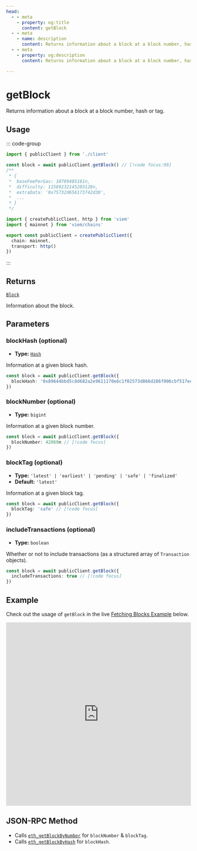 ```yaml
---
head:
  - - meta
    - property: og:title
      content: getBlock
  - - meta
    - name: description
      content: Returns information about a block at a block number, hash or tag.
  - - meta
    - property: og:description
      content: Returns information about a block at a block number, hash or tag.

---
```


# getBlock

Returns information about a block at a block number, hash or tag.

## Usage

::: code-group

```ts [example.ts]
import { publicClient } from './client'

const block = await publicClient.getBlock() // [!code focus:99]
/**
 * {
 *  baseFeePerGas: 10789405161n,
 *  difficulty: 11569232145203128n,
 *  extraData: '0x75732d656173742d38',
 *  ...
 * }
 */
```

```ts [client.ts]
import { createPublicClient, http } from 'viem'
import { mainnet } from 'viem/chains'

export const publicClient = createPublicClient({
  chain: mainnet,
  transport: http()
})
```

:::

## Returns

[`Block`](/docs/glossary/types#block)

Information about the block.

## Parameters

### blockHash (optional)

- **Type:** [`Hash`](/docs/glossary/types#hash)

Information at a given block hash.

```ts
const block = await publicClient.getBlock({
  blockHash: '0x89644bbd5c8d682a2e9611170e6c1f02573d866d286f006cbf517eec7254ec2d' // [!code focus]
})
```

### blockNumber (optional)

- **Type:** `bigint`

Information at a given block number.

```ts
const block = await publicClient.getBlock({
  blockNumber: 42069n // [!code focus]
})
```

### blockTag (optional)

- **Type:** `'latest' | 'earliest' | 'pending' | 'safe' | 'finalized'`
- **Default:** `'latest'`

Information at a given block tag.

```ts
const block = await publicClient.getBlock({
  blockTag: 'safe' // [!code focus]
})
```

### includeTransactions (optional)

- **Type:** `boolean`

Whether or not to include transactions (as a structured array of `Transaction` objects).

```ts
const block = await publicClient.getBlock({
  includeTransactions: true // [!code focus]
})
```

## Example

Check out the usage of `getBlock` in the live [Fetching Blocks Example](https://stackblitz.com/github/wagmi-dev/viem/tree/main/examples/blocks_fetching-blocks) below.

<iframe frameborder="0" width="100%" height="500px" src="https://stackblitz.com/github/wagmi-dev/viem/tree/main/examples/blocks_fetching-blocks?embed=1&file=index.ts&hideNavigation=1&hideDevTools=true&terminalHeight=0&ctl=1"></iframe>

## JSON-RPC Method

- Calls [`eth_getBlockByNumber`](https://ethereum.org/en/developers/docs/apis/json-rpc/#eth_getblockbynumber) for `blockNumber` & `blockTag`.
- Calls [`eth_getBlockByHash`](https://ethereum.org/en/developers/docs/apis/json-rpc/#eth_getblockbyhash) for `blockHash`.
